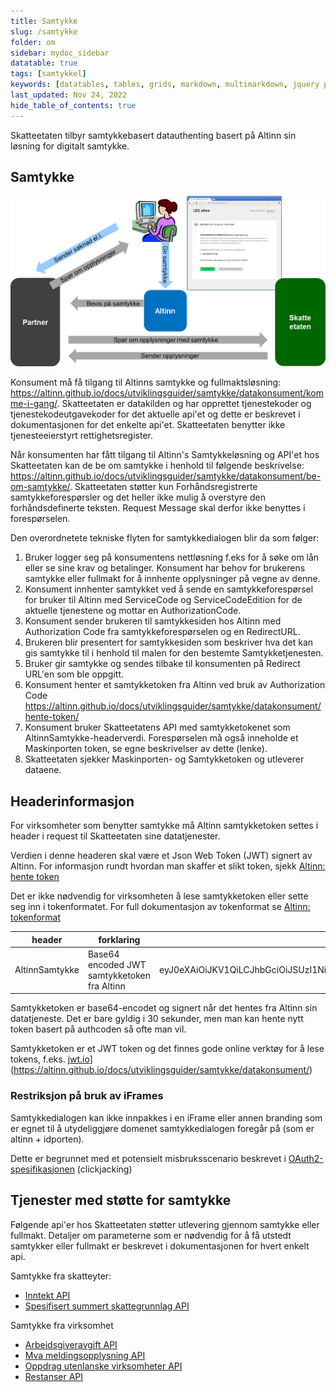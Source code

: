 ```yaml
---
title: Samtykke
slug: /samtykke
folder: om
sidebar: mydoc_sidebar
datatable: true
tags: [samtykkel]
keywords: [datatables, tables, grids, markdown, multimarkdown, jquery plugins]
last_updated: Nov 24, 2022
hide_table_of_contents: true
---
```

<summary>Skatteetaten tilbyr samtykkebasert datauthenting basert på Altinn sin løsning for digitalt samtykke.</summary>

## Samtykke

![illustrasjon av samtykkeprosessen](../../static/img/samtykke.png)

Konsument må få tilgang til Altinns samtykke og fullmaktsløsning: https://altinn.github.io/docs/utviklingsguider/samtykke/datakonsument/komme-i-gang/. Skatteetaten er datakilden og har opprettet tjenestekoder og tjenestekodeutgavekoder for det aktuelle api'et og dette er beskrevet i dokumentasjonen for det enkelte api'et. Skatteetaten benytter ikke tjenesteeierstyrt rettighetsregister.

Når konsumenten har fått tilgang til Altinn's Samtykkeløsning og API'et hos Skatteetaten kan de be om samtykke i henhold til følgende beskrivelse: https://altinn.github.io/docs/utviklingsguider/samtykke/datakonsument/be-om-samtykke/. Skatteetaten støtter kun Forhåndsregistrerte samtykkeforespørsler og det heller ikke mulig å overstyre den forhåndsdefinerte teksten. Request Message skal derfor ikke benyttes i forespørselen. 

Den overordnetete tekniske flyten for samtykkedialogen blir da som følger:
1. Bruker logger seg på konsumentens nettløsning f.eks for å søke om lån eller se sine krav og betalinger. Konsument har behov for brukerens samtykke eller fullmakt for å innhente opplysninger på vegne av denne.
2. Konsument innhenter samtykket ved å sende en samtykkeforespørsel for bruker til Altinn med ServiceCode og ServiceCodeEdition for de aktuelle tjenestene og mottar en AuthorizationCode.
3. Konsument sender brukeren til samtykkesiden hos Altinn med Authorization Code fra samtykkeforespørselen og en RedirectURL.
3. Brukeren blir presentert for samtykkesiden som beskriver hva det kan gis samtykke til i henhold til malen for den bestemte Samtykketjenesten.
4. Bruker gir samtykke og sendes tilbake til konsumenten på Redirect URL'en som ble oppgitt.
5. Konsument henter et samtykketoken fra Altinn ved bruk av Authorization Code https://altinn.github.io/docs/utviklingsguider/samtykke/datakonsument/hente-token/
6. Konsument bruker Skatteetatens API med samtykketokenet som AltinnSamtykke-headerverdi. Forespørselen må også inneholde et Maskinporten token, se egne beskrivelser av dette (lenke).
7. Skatteetaten sjekker Maskinporten- og Samtykketoken og utleverer dataene.
 
## Headerinformasjon
For virksomheter som benytter samtykke må Altinn samtykketoken settes i header i request til Skatteetaten sine datatjenester. 

Verdien i denne headeren skal være et Json Web Token (JWT) signert av Altinn. For informasjon rundt hvordan man skaffer et slikt token, sjekk [Altinn: hente token](https://altinn.github.io/docs/guides/samtykke/datakonsument/hente-token/)

Det er ikke nødvendig for virksomheten å lese samtykketoken eller sette seg inn i tokenformatet. For full dokumentasjon av tokenformat se
 [Altinn: tokenformat](https://altinn.github.io/docs/guides/samtykke/datakilde/bruk-av-token/) 
 

| header | forklaring | eksempelverdi |
| ------ | ---------- | ------------- |
| AltinnSamtykke | Base64 encoded JWT samtykketoken fra Altinn | eyJ0eXAiOiJKV1QiLCJhbGciOiJSUzI1NiIsIng1dCI6IkthUGxpMFJUdVVUcl9yUXJWSmhzQkNXQS0yayJ9.eyJTZXJ2aWNlQ29kZXMiOiI0NjI4LDEiLCJBdXRob3JpemF0aW9uQ29kZSI6IjE1MzM0ZTcxLTVhMzEtNDE0Ny05MjA4LTNkYTFlZDYwNTY0OSIsIk9mZmVyZWRCeSI6IjA1MDg4MDAwMTEyIiwiQ292ZXJlZEJ5IjoiOTEwNTE0NDU4IiwiRGVsZWdhdGVkRGF0ZSI6IjE2LjAyLjIwMTcgMTc6MTc6MDYiLCJWYWxpZFRvRGF0ZSI6IjAxLjAxLjIwMTggMjM6NTk6NTkiLCJpc3MiOiJhbHRpbm4ubm8iLCJleHAiOjE0ODgzMDQzMDcsIm5iZiI6MTQ4ODMwNDI3N30.signatur_fjernet |

Samtykketoken er base64-encodet og signert når det hentes fra Altinn sin datatjeneste. Det er bare gyldig i 30 sekunder, men man kan hente nytt token basert på authcoden så ofte man vil. 

Samtykketoken er et JWT token og det finnes gode online verktøy for å lese tokens, f.eks. [jwt.io](https://jwt.io)](https://altinn.github.io/docs/utviklingsguider/samtykke/datakonsument/)

### Restriksjon på bruk av iFrames

Samtykkedialogen kan ikke innpakkes i en iFrame eller annen branding som er egnet til å utydeliggjøre domenet samtykkedialogen foregår på (som er altinn + idporten).

Dette er begrunnet med et potensielt misbruksscenario beskrevet i [OAuth2-spesifikasjonen](https://tools.ietf.org/html/draft-ietf-oauth-v2-23#section-10.13) (clickjacking)

## Tjenester med støtte for samtykke

Følgende api'er hos Skatteetaten støtter utlevering gjennom samtykke eller fullmakt. Detaljer om parameterne som er nødvendig for å få utstedt samtykker eller fullmakt er beskrevet i dokumentasjonen for hvert enkelt api.

Samtykke fra skatteyter:
  - [Inntekt API](../tjenester/inntekt.md)
  - [Spesifisert summert skattegrunnlag API](../tjenester/spesifisertsummertskattegrunnlag.md)
  
Samtykke fra virksomhet
  - [Arbeidsgiveravgift API](../tjenester/arbeidsgiveravgift.md)
  - [Mva meldingsopplysning API](../tjenester/mva_meldingsopplysning.md)
  - [Oppdrag utenlanske virksomheter API](../tjenester/oppdragutenlandskevirksomheter.md)
  - [Restanser API](../tjenester/restanser.md)
